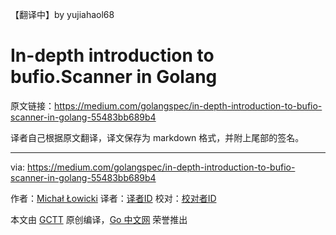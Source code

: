 【翻译中】by yujiahaol68

# In-depth introduction to bufio.Scanner in Golang

原文链接：https://medium.com/golangspec/in-depth-introduction-to-bufio-scanner-in-golang-55483bb689b4

译者自己根据原文翻译，译文保存为 markdown 格式，并附上尾部的签名。

----------

via: https://medium.com/golangspec/in-depth-introduction-to-bufio-scanner-in-golang-55483bb689b4

作者：[Michał Łowicki](https://medium.com/@mlowicki)
译者：[译者ID](https://github.com/译者ID)
校对：[校对者ID](https://github.com/校对者ID)

本文由 [GCTT](https://github.com/studygolang/GCTT) 原创编译，[Go 中文网](https://studygolang.com/) 荣誉推出
